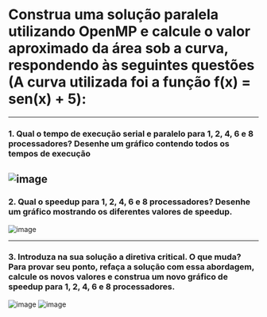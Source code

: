 
# Construa uma solução paralela utilizando OpenMP e calcule o valor aproximado da área sob a curva,  respondendo às seguintes questões (A curva utilizada foi a função f(x) = sen(x) + 5):

---
### 1. Qual o tempo de execução serial e paralelo para 1, 2, 4, 6 e 8 processadores? Desenhe um gráfico contendo todos os tempos de execução
![image](https://github.com/Victor-Vaglieri/paralela/assets/127432508/2d678acb-50ff-4393-b2c7-ec4d4e2d4806)
---
### 2. Qual o speedup para 1, 2, 4, 6 e 8 processadores? Desenhe um gráfico mostrando os diferentes valores de speedup.
![image](https://github.com/Victor-Vaglieri/paralela/assets/127432508/28831afd-5fe4-4da2-88ff-1117df8e68c2)

---
### 3. Introduza na sua solução a diretiva critical. O que muda? Para provar seu ponto, refaça a solução com essa abordagem, calcule os novos valores e construa um novo gráfico de speedup para 1, 2, 4, 6 e 8 processadores.
![image](https://github.com/Victor-Vaglieri/paralela/assets/127432508/955a8a0b-b394-495b-bd9f-037035b8f734)
![image](https://github.com/Victor-Vaglieri/paralela/assets/127432508/bfe9984f-4fc4-4b13-bf0b-193657b4bf8b)
